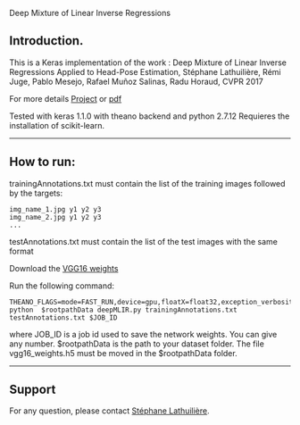 Deep Mixture of Linear Inverse Regressions

## Introduction.

This is a Keras implementation of the work :
Deep Mixture of Linear Inverse Regressions Applied to Head-Pose Estimation, Stéphane Lathuilière, Rémi Juge, Pablo Mesejo, Rafael Muñoz Salinas, Radu Horaud, CVPR 2017

For more details [Project](https://team.inria.fr/perception/research/dmlir/) or [pdf](https://hal.inria.fr/hal-01504847/document)

Tested with keras 1.1.0 with theano backend and python 2.7.12
Requieres the installation of scikit-learn.

------------------
## How to run:

trainingAnnotations.txt must contain the list of the training images followed by the targets:
```
img_name_1.jpg y1 y2 y3
img_name_2.jpg y1 y2 y3 
...
```

testAnnotations.txt must contain the list of the test images with the same format

Download the [VGG16 weights](https://drive.google.com/file/d/0Bz7KyqmuGsilT0J5dmRCM0ROVHc/view)

Run the following command:
```shell
THEANO_FLAGS=mode=FAST_RUN,device=gpu,floatX=float32,exception_verbosity='high' python  $rootpathData deepMLIR.py trainingAnnotations.txt testAnnotations.txt $JOB_ID
```
where JOB_ID is a job id used to save the network weights. You can give any number. $rootpathData is the path to your dataset folder. The file vgg16_weights.h5 must be moved in the $rootpathData folder.

------------------


## Support

For any question, please contact [Stéphane Lathuilière](https://team.inria.fr/perception/team-members/stephane-lathuiliere/).